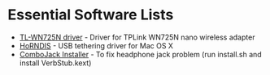 # Essential Software Lists

- [TL-WN725N driver](https://www.tp-link.com/us/download/TL-WN725N.html#Driver) - Driver for TPLink WN725N nano wireless adapter
- [HoRNDIS](https://joshuawise.com/horndis#available_versions) - USB tethering driver for Mac OS X
- [ComboJack Installer](./ComboJack_Installer.zip) - To fix headphone jack problem (run install.sh and install VerbStub.kext)


